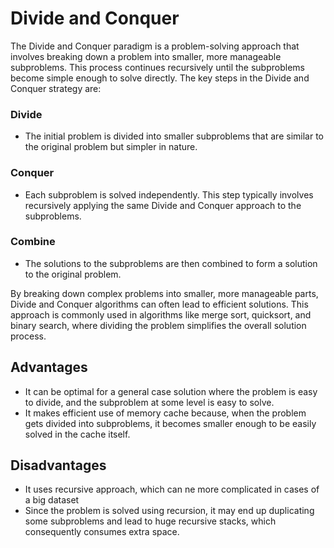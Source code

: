 # Divide and Conquer

The Divide and Conquer paradigm is a problem-solving approach that involves breaking down a problem into smaller, more manageable subproblems. This process continues recursively until the subproblems become simple enough to solve directly. The key steps in the Divide and Conquer strategy are:

### Divide
- The initial problem is divided into smaller subproblems that are similar to the original problem but simpler in nature.

### Conquer
- Each subproblem is solved independently. This step typically involves recursively applying the same Divide and Conquer approach to the subproblems.

### Combine
- The solutions to the subproblems are then combined to form a solution to the original problem.

By breaking down complex problems into smaller, more manageable parts, Divide and Conquer algorithms can often lead to efficient solutions. This approach is commonly used in algorithms like merge sort, quicksort, and binary search, where dividing the problem simplifies the overall solution process.


## Advantages
- It can be optimal for a general case solution where the problem is easy to divide, and the subproblem at some level is easy to solve.
- It makes efficient use of memory cache because, when the problem gets divided into subproblems, it becomes smaller enough to be easily solved in the cache itself.


## Disadvantages
- It uses recursive approach, which can ne more complicated in cases of a big dataset
- Since the problem is solved using recursion, it may end up duplicating some subproblems and lead to huge recursive stacks, which consequently consumes extra space.
